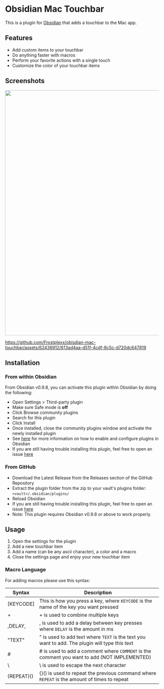 # Obsidian Mac Touchbar

This is a plugin for [Obsidian](https://obsidian.md/) that adds a touchbar to the Mac app.

## Features

- Add custom items to your touchbar
- Do anything faster with macros
- Perform your favorite actions with a single touch
- Customize the color of your touchbar items

## Screenshots

<img src="https://github.com/Frostplexx/obisdian-mac-touchbar/assets/62436912/ab6726df-7d0d-4d2f-af1c-43e8ee2f4100" width=800/>



https://github.com/Frostplexx/obisdian-mac-touchbar/assets/62436912/613ad4aa-d51f-4cdf-8c5c-d720dc647819




## Installation

### From within Obsidian

From Obsidian v0.9.8, you can activate this plugin within Obsidian by doing the following:

- Open Settings > Third-party plugin
- Make sure Safe mode is **off**
- Click Browse community plugins
- Search for this plugin
- Click Install
- Once installed, close the community plugins window and activate the newly installed plugin
- See [here](https://forum.obsidian.md/t/plugins-mini-faq/7737) for more information on how to enable and configure plugins in Obsidian
- If you are still having trouble installing this plugin, feel free to open an issue [here](https://github.com/Frostplexx/obisdian-mac-touchbar/issues)

### From GitHub

- Download the Latest Release from the Releases section of the GitHub Repository
- Extract the plugin folder from the zip to your vault's plugins folder: `<vault>/.obsidian/plugins/`
- Reload Obsidian
- If you are still having trouble installing this plugin, feel free to open an issue [here](https://github.com/Frostplexx/obisdian-mac-touchbar/issues)
- Note: This plugin requires Obsidian v0.9.8 or above to work properly.

## Usage

1. Open the settings for the plugin
2. Add a new touchbar item
3. Add a name (can be any ascii character), a color and a macro
4. Close the settings page and enjoy your new touchbar item

### Macro Language

For adding macros please use this syntax:

| Syntax     | Description                                                                                    |
|------------|------------------------------------------------------------------------------------------------|
| [KEYCODE]  | This is how you press a key, where `KEYCODE` is the name of the key you want pressed           |
| +          | + is used to combine multiple keys                                                             |
| ,DELAY,    | , is used to add a delay between key presses where `DELAY` is the amount in ms                 |
| "TEXT"     | " is used to add text where `TEXT` is the text you want to add. The plugin will type this text |
| #          | # is used to add a comment where `COMMENT` is the comment you want to add  (NOT IMPLEMENTED)   |
| \          | \ is used to escape the next character                                                         |
| {REPEAT}() | {}() is used to repeat the previous command where `REPEAT` is the amount of times to repeat    |
